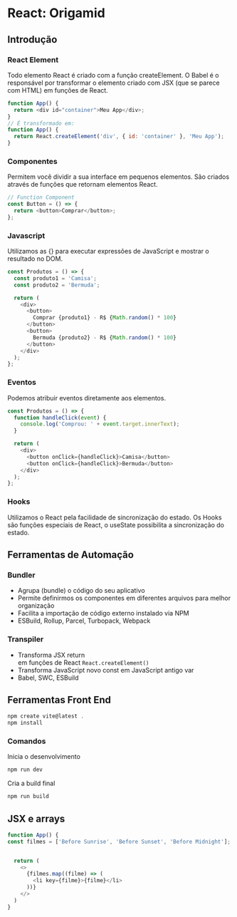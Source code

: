 # React: Origamid
## Introdução 
### React Element
 Todo elemento React é criado com a função createElement. O Babel é o responsável por transformar o elemento criado com JSX (que se parece com HTML) em funções de React.

```js
function App() {
  return <div id="container">Meu App</div>;
}
// É transformado em:
function App() {
  return React.createElement('div', { id: 'container' }, 'Meu App');
}
```

### Componentes 
Permitem você dividir a sua interface em pequenos elementos. São criados através de funções que retornam elementos React.

```js
// Function Component
const Button = () => {
  return <button>Comprar</button>;
};
```

### Javascript
Utilizamos as {} para executar expressões de JavaScript e mostrar o resultado no DOM.

```js
const Produtos = () => {
  const produto1 = 'Camisa';
  const produto2 = 'Bermuda';

  return (
    <div>
      <button>
        Comprar {produto1} - R$ {Math.random() * 100}
      </button>
      <button>
        Bermuda {produto2} - R$ {Math.random() * 100}
      </button>
    </div>
  );
};

```

### Eventos
Podemos atribuir eventos diretamente aos elementos.

```js
const Produtos = () => {
  function handleClick(event) {
    console.log('Comprou: ' + event.target.innerText);
  }

  return (
    <div>
      <button onClick={handleClick}>Camisa</button>
      <button onClick={handleClick}>Bermuda</button>
    </div>
  );
};
```

### Hooks
Utilizamos o React pela facilidade de sincronização do estado. Os Hooks são funções especiais de React, o useState possibilita a sincronização do estado.


## Ferramentas de Automação 
### Bundler
- Agrupa (bundle) o código do seu aplicativo
- Permite definirmos os componentes em diferentes arquivos para melhor organização
- Facilita a importação de código externo instalado via NPM
- ESBuild, Rollup, Parcel, Turbopack, Webpack

### Transpiler
- Transforma JSX return <div></div> em funções de React `React.createElement()`
- Transforma JavaScript novo const em JavaScript antigo var
- Babel, SWC, ESBuild

## Ferramentas Front End 
```js
npm create vite@latest .
npm install
```

### Comandos
Inicia o desenvolvimento
```js
npm run dev
```

Cria a build final
```js
npm run build
```

## JSX e arrays
```js
function App() {
const filmes = ['Before Sunrise', 'Before Sunset', 'Before Midnight']; 


  return (
    <>
      {filmes.map((filme) => (
        <li key={filme}>{filme}</li>
      ))}
    </>
  )
}
```
